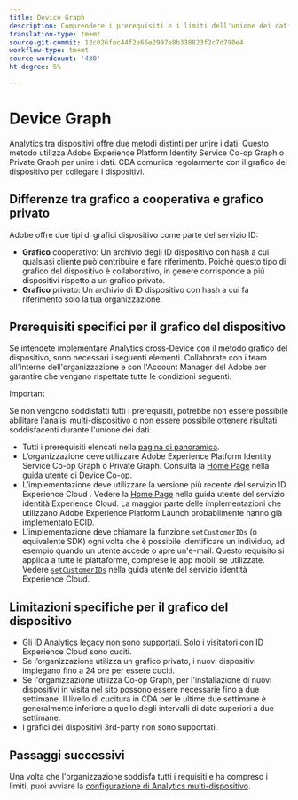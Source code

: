 ```yaml
---
title: Device Graph
description: Comprendere i prerequisiti e i limiti dell'unione dei dati utilizzando il grafico del dispositivo.
translation-type: tm+mt
source-git-commit: 12c026fec44f2e66e2997e8b338823f2c7d790e4
workflow-type: tm+mt
source-wordcount: '430'
ht-degree: 5%

---
```



# Device Graph

Analytics tra dispositivi offre due metodi distinti per unire i dati. Questo metodo utilizza Adobe Experience Platform Identity Service Co-op Graph o Private Graph per unire i dati. CDA comunica regolarmente con il grafico del dispositivo per collegare i dispositivi.

## Differenze tra grafico a cooperativa e grafico privato

 Adobe offre due tipi di grafici dispositivo come parte del servizio ID:

* **Grafico** cooperativo: Un archivio degli ID dispositivo con hash a cui qualsiasi cliente può contribuire e fare riferimento. Poiché questo tipo di grafico del dispositivo è collaborativo, in genere corrisponde a più dispositivi rispetto a un grafico privato.
* **Grafico** privato: Un archivio di ID dispositivo con hash a cui fa riferimento solo la tua organizzazione.

## Prerequisiti specifici per il grafico del dispositivo

Se intendete implementare Analytics cross-Device con il metodo grafico del dispositivo, sono necessari i seguenti elementi. Collaborate con i team all&#39;interno dell&#39;organizzazione e con l&#39;Account Manager del Adobe  per garantire che vengano rispettate tutte le condizioni seguenti.

>[!IMPORTANT]
>
>Se non vengono soddisfatti tutti i prerequisiti, potrebbe non essere possibile abilitare l&#39;analisi multi-dispositivo o non essere possibile ottenere risultati soddisfacenti durante l&#39;unione dei dati.

* Tutti i prerequisiti elencati nella [pagina di panoramica](overview.md).
* L’organizzazione deve utilizzare Adobe Experience Platform Identity Service Co-op Graph o Private Graph. Consulta la [Home Page](https://docs.adobe.com/content/help/it-IT/device-co-op/using/home.html) nella guida utente di Device Co-op.
* L’implementazione deve utilizzare la versione più recente del servizio ID Experience Cloud . Vedere la [Home Page](https://docs.adobe.com/content/help/it-IT/id-service/using/home.html) nella guida utente del servizio identità  Experience Cloud. La maggior parte delle implementazioni che utilizzano  Adobe Experience Platform Launch probabilmente hanno già implementato ECID.
* L&#39;implementazione deve chiamare la funzione `setCustomerIDs` (o equivalente SDK) ogni volta che è possibile identificare un individuo, ad esempio quando un utente accede o apre un&#39;e-mail. Questo requisito si applica a tutte le piattaforme, comprese le app mobili se utilizzate. Vedere [`setCustomerIDs`](https://docs.adobe.com/content/help/en/id-service/using/id-service-api/methods/setcustomerids.html) nella guida utente del servizio identità  Experience Cloud.

## Limitazioni specifiche per il grafico del dispositivo

* Gli ID Analytics legacy non sono supportati. Solo i visitatori con  ID Experience Cloud sono cuciti.
* Se l’organizzazione utilizza un grafico privato, i nuovi dispositivi impiegano fino a 24 ore per essere cuciti.
* Se l&#39;organizzazione utilizza Co-op Graph, per l&#39;installazione di nuovi dispositivi in visita nel sito possono essere necessarie fino a due settimane. Il livello di cucitura in CDA per le ultime due settimane è generalmente inferiore a quello degli intervalli di date superiori a due settimane.
* I grafici dei dispositivi 3rd-party non sono supportati.

## Passaggi successivi

Una volta che l&#39;organizzazione soddisfa tutti i requisiti e ha compreso i limiti, puoi avviare la [configurazione di Analytics multi-dispositivo](setup.md).


